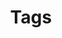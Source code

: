 ---
title: "Tags"
layout: tags
permalink: /tags/
author_profile: true
header:
    image: "/assets/images/logos/bandeau_hd.jpg"
    caption: "Photo credit: [**papsdroid**](/)"
---